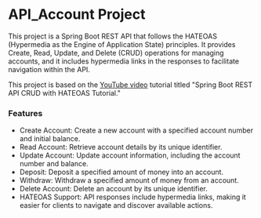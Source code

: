 # API_Account Project
This project is a Spring Boot REST API that follows the HATEOAS (Hypermedia as the Engine of Application State) principles. It provides Create, Read, Update, and Delete (CRUD) operations for managing accounts, and it includes hypermedia links in the responses to facilitate navigation within the API.

This project is based on the [YouTube video](https://www.youtube.com/watch?v=y6R3reU1vWE&list=WL "YouTube video") tutorial titled "Spring Boot REST API CRUD with HATEOAS Tutorial."

### Features
- Create Account: Create a new account with a specified account number and initial balance.
- Read Account: Retrieve account details by its unique identifier.
- Update Account: Update account information, including the account number and balance.
- Deposit: Deposit a specified amount of money into an account.
- Withdraw: Withdraw a specified amount of money from an account.
- Delete Account: Delete an account by its unique identifier.
- HATEOAS Support: API responses include hypermedia links, making it easier for clients to navigate and discover available actions.